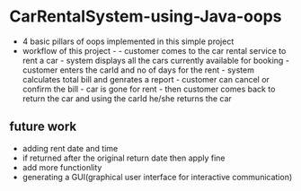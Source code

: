 # CarRentalSystem-using-Java-oops

- 4 basic pillars of oops implemented in this simple project
- workflow of this project - - customer comes to the car rental service to rent a car - system displays all the cars currently available for booking - customer enters the carId and no of days for the rent - system calculates total bill and genrates a report - customer can cancel or confirm the bill - car is gone for rent - then customer comes back to return the car and using the carId he/she returns the car

## future work

- adding rent date and time
- if returned after the original return date then apply fine
- add more functionlity
- generating a GUI(graphical user interface for interactive communication)
